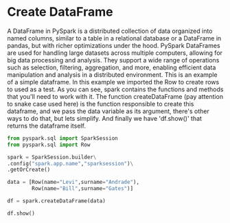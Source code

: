 # Create DataFrame
A DataFrame in PySpark is a distributed collection of data organized into named columns, similar to a table in a relational database or a DataFrame in pandas, but with richer optimizations under the hood. PySpark DataFrames are used for handling large datasets across multiple computers, allowing for big data processing and analysis. They support a wide range of operations such as selection, filtering, aggregation, and more, enabling efficient data manipulation and analysis in a distributed environment.
This is an example of a simple dataframe.
In this example we imported the Row to create rows to used as a test.
As you can see, spark contains the functions and methods that you'll need to work with it.
The function createDataFrame (pay attention to snake case used here) is the function responsible to create this dataframe,
and we pass the data variable as its argument, there's other ways to do that, but lets simplify.
And finally we have 'df.show()' that returns the dataframe itself.

```python
from pyspark.sql import SparkSession
from pyspark.sql import Row

spark = SparkSession.builder\
.config("spark.app.name","sparksession")\
.getOrCreate()

data = [Row(name="Levi",surname="Andrade"),
        Row(name="Bill",surname="Gates")]

df = spark.createDataFrame(data)

df.show()
